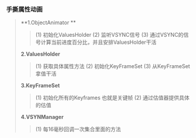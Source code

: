 ### 手撕属性动画
> **1.ObjectAnimator **
> > (1) 初始化ValuesHolder
> > (2) 监听VSYNC信号
> > (3) 通过VSYNC的信号计算当前进度百分比，并且安排ValuesHolder干活
> 
> **2.ValuesHolder**
>> (1) 获取具体属性方法
>> (2) 初始化KeyFrameSet
>> (3) 从KeyFrameSet拿值干活
>
> **3.KeyFrameSet**
> >(1) 初始化所有的Keyframes 也就是关键帧
> >(2) 通过估值器提供具体的估值
> 
>**4.VSYNManager**
>> (1) 每16毫秒回调一次集合里面的方法